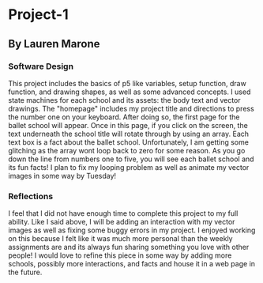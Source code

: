 # Project-1
## By Lauren Marone

### Software Design
This project includes the basics of p5 like variables, setup function, draw function, and drawing shapes, as well as some advanced concepts. I used state machines for each school and its assets: the body text and vector drawings. The "homepage" includes my project title and directions to press the number one on your keyboard. After doing so, the first page for the ballet school will appear. Once in this page, if you click on the screen, the text underneath the school title will rotate through by using an array. Each text box is a fact about the ballet school. Unfortunately, I am getting some glitching as the array wont loop back to zero for some reason. As you go down the line from numbers one to five, you will see each ballet school and its fun facts! I plan to fix my looping problem as well as animate my vector images in some way by Tuesday!


### Reflections
I feel that I did not have enough time to complete this project to my full ability. Like I said above, I will be adding an interaction with my vector images as well as fixing some buggy errors in my project. I enjoyed working on this because I felt like it was much more personal than the weekly assignments are and its always fun sharing something you love with other people! I would love to refine this piece in some way by adding more schools, possibly more interactions, and facts and house it in a web page in the future.

